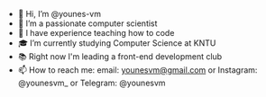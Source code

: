 - 👋 Hi, I’m @younes-vm
- 👀 I’m a passionate computer scientist
- 🌱 I have experience teaching how to code
- 🎓 I’m currently studying Computer Science at KNTU
- 📚 Right now I'm leading a front-end development club
- 📫 How to reach me: email: younesvm@gmail.com or Instagram: @younesvm_ or Telegram: @younesvm

<!---
younes-vm/younes-vm is a ✨ special ✨ repository because its `README.md` (this file) appears on your GitHub profile.
You can click the Preview link to take a look at your changes.
--->
